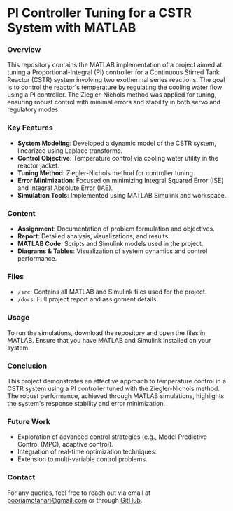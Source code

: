 # PI Controller Tuning for a CSTR System with MATLAB

### Overview
This repository contains the MATLAB implementation of a project aimed at tuning a Proportional-Integral (PI) controller for a Continuous Stirred Tank Reactor (CSTR) system involving two exothermal series reactions. The goal is to control the reactor's temperature by regulating the cooling water flow using a PI controller. The Ziegler-Nichols method was applied for tuning, ensuring robust control with minimal errors and stability in both servo and regulatory modes.

### Key Features
- **System Modeling**: Developed a dynamic model of the CSTR system, linearized using Laplace transforms.
- **Control Objective**: Temperature control via cooling water utility in the reactor jacket.
- **Tuning Method**: Ziegler-Nichols method for controller tuning.
- **Error Minimization**: Focused on minimizing Integral Squared Error (ISE) and Integral Absolute Error (IAE).
- **Simulation Tools**: Implemented using MATLAB Simulink and workspace.
  
### Content
- **Assignment**: Documentation of problem formulation and objectives.
- **Report**: Detailed analysis, visualizations, and results.
- **MATLAB Code**: Scripts and Simulink models used in the project.
- **Diagrams & Tables**: Visualization of system dynamics and control performance.

### Files
- `/src`: Contains all MATLAB and Simulink files used for the project.
- `/docs`: Full project report and assignment details.

### Usage
To run the simulations, download the repository and open the files in MATLAB.
Ensure that you have MATLAB and Simulink installed on your system.

### Conclusion
This project demonstrates an effective approach to temperature control in a CSTR system using a PI controller tuned with the Ziegler-Nichols method. The robust performance, achieved through MATLAB simulations, highlights the system's response stability and error minimization.

### Future Work
- Exploration of advanced control strategies (e.g., Model Predictive Control (MPC), adaptive control).
- Integration of real-time optimization techniques.
- Extension to multi-variable control problems.

### Contact
For any queries, feel free to reach out via email at [pooriamotahari@gmail.com](mailto:pooriamotahari@gmail.com) or through [GitHub](https://github.com/Pouria-MK).
